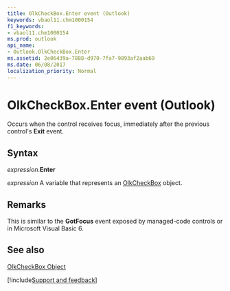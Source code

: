 ```yaml
---
title: OlkCheckBox.Enter event (Outlook)
keywords: vbaol11.chm1000154
f1_keywords:
- vbaol11.chm1000154
ms.prod: outlook
api_name:
- Outlook.OlkCheckBox.Enter
ms.assetid: 2e06439a-7888-d970-7fa7-9893af2aab69
ms.date: 06/08/2017
localization_priority: Normal
---
```



# OlkCheckBox.Enter event (Outlook)

Occurs when the control receives focus, immediately after the previous control's  **Exit** event.


## Syntax

_expression_.**Enter**

_expression_ A variable that represents an [OlkCheckBox](Outlook.OlkCheckBox.md) object.


## Remarks

This is similar to the  **GotFocus** event exposed by managed-code controls or in Microsoft Visual Basic 6.


## See also


[OlkCheckBox Object](Outlook.OlkCheckBox.md)

[!include[Support and feedback](~/includes/feedback-boilerplate.md)]